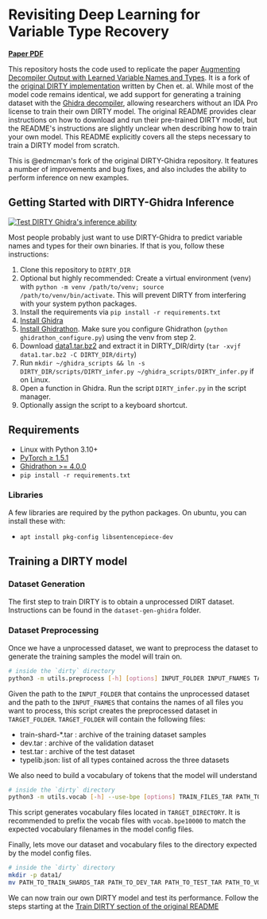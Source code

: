 # Revisiting Deep Learning for Variable Type Recovery

[**Paper PDF**](https://arxiv.org/pdf/2304.03854.pdf)

This repository hosts the code used to replicate the paper [Augmenting Decompiler Output with Learned Variable Names and Types](https://cmustrudel.github.io/papers/ChenDIRTY2022.pdf).
It is a fork of the [original DIRTY implementation](https://github.com/CMUSTRUDEL/DIRTY) written by Chen et. al.
While most of the model code remains identical, we add support for generating a training dataset with the [Ghidra decompiler](https://github.com/NationalSecurityAgency/ghidra), allowing researchers without an IDA Pro license to train their own DIRTY model.
The original README provides clear instructions on how to download and run their pre-trained DIRTY model, but the README's instructions are slightly unclear when describing how to train your own model.
This README explicitly covers all the steps necessary to train a DIRTY model from scratch.

This is @edmcman's fork of the original DIRTY-Ghidra repository.  It features a number of improvements and bug fixes, and also includes the ability to perform inference on new examples.

## Getting Started with DIRTY-Ghidra Inference

[![Test DIRTY Ghidra's inference ability](https://github.com/edmcman/DIRTY-Ghidra/actions/workflows/test.yml/badge.svg)](https://github.com/edmcman/DIRTY-Ghidra/actions/workflows/test.yml)

Most people probably just want to use DIRTY-Ghidra to predict variable names and
types for their own binaries.  If that is you, follow these instructions:

1. Clone this repository to `DIRTY_DIR`
2. Optional but highly recommended: Create a virtual environment (venv) with `python -m venv /path/to/venv; source /path/to/venv/bin/activate`. This will prevent DIRTY from interfering with your system python packages.
3. Install the requirements via `pip install -r requirements.txt`
4. [Install Ghidra](https://ghidra-sre.org/InstallationGuide.html)
5. [Install Ghidrathon](https://github.com/mandiant/Ghidrathon/?tab=readme-ov-file#installing-ghidrathon).  Make sure you configure Ghidrathon (`python
   ghidrathon_configure.py`) using the venv from step 2.
6. Download [data1.tar.bz2](https://cmu.box.com/s/nx9fyn8jx0i9p4bftw8f2giqlufnoyj5) and extract it in DIRTY_DIR/dirty (`tar -xvjf data1.tar.bz2 -C DIRTY_DIR/dirty`)
7. Run `mkdir ~/ghidra_scripts && ln -s DIRTY_DIR/scripts/DIRTY_infer.py ~/ghidra_scripts/DIRTY_infer.py` if on Linux.
8. Open a function in Ghidra.  Run the script `DIRTY_infer.py` in the script manager.
9. Optionally assign the script to a keyboard shortcut.

## Requirements

- Linux with Python 3.10+
- [PyTorch ≥ 1.5.1](https://pytorch.org/)
- [Ghidrathon >= 4.0.0](https://github.com/mandiant/Ghidrathon)
- `pip install -r requirements.txt`

### Libraries

A few libraries are required by the python packages.  On ubuntu, you can install
these with:
- `apt install pkg-config libsentencepiece-dev`

## Training a DIRTY model

### Dataset Generation
The first step to train DIRTY is to obtain a unprocessed DIRT dataset. Instructions can be found in the `dataset-gen-ghidra` folder.

### Dataset Preprocessing

Once we have a unprocessed dataset, we want to preprocess the dataset to generate the training samples the model will train on.

```bash
# inside the `dirty` directory
python3 -m utils.preprocess [-h] [options] INPUT_FOLDER INPUT_FNAMES TARGET_FOLDER
```

Given the path to the `INPUT_FOLDER` that contains the unprocessed dataset and the path to the `INPUT_FNAMES` that contains the names of all files you want to process, this script creates the preprocessed dataset in `TARGET_FOLDER`.
`TARGET_FOLDER` will contain the following files:
- train-shard-\*.tar : archive of the training dataset samples
- dev.tar : archive of the validation dataset
- test.tar : archive of the test dataset 
- typelib.json: list of all types contained across the three datasets

We also need to build a vocabulary of tokens that the model will understand

```bash
# inside the `dirty` directory
python3 -m utils.vocab [-h] --use-bpe [options] TRAIN_FILES_TAR PATH_TO_TYPELIB_JSON TARGET_DIRECTORY/vocab.bpe10000
```

This script generates vocabulary files located in `TARGET_DIRECTORY`. It is recommended to prefix the vocab files with `vocab.bpe10000` to match the expected vocabulary filenames in the model config files.

Finally, lets move our dataset and vocabulary files to the directory expected by the model config files.

```bash
# inside the `dirty` directory
mkdir -p data1/
mv PATH_TO_TRAIN_SHARDS_TAR PATH_TO_DEV_TAR PATH_TO_TEST_TAR PATH_TO_VOCAB_BPE10000 data1/
```

We can now train our own DIRTY model and test its performance. Follow the steps starting at the [Train DIRTY section of the original README](https://github.com/CMUSTRUDEL/DIRTY/blob/main/README.md#train-dirty)
